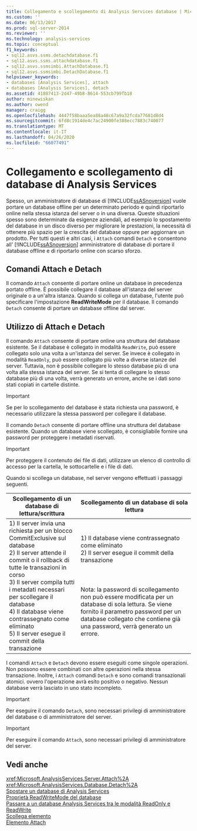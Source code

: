 ```yaml
---
title: Collegamento e scollegamento di Analysis Services database | Microsoft Docs
ms.custom: ''
ms.date: 06/13/2017
ms.prod: sql-server-2014
ms.reviewer: ''
ms.technology: analysis-services
ms.topic: conceptual
f1_keywords:
- sql12.asvs.ssms.detachdatabase.f1
- sql12.asvs.ssms.attachdatabase.f1
- sql12.asvs.ssmsimbi.AttachDatabase.f1
- sql12.asvs.ssmsimbi.DetachDatabase.f1
helpviewer_keywords:
- databases [Analysis Services], attach
- databases [Analysis Services], detach
ms.assetid: 41887413-2d47-49b8-8614-553cb799fb18
author: minewiskan
ms.author: owend
manager: craigg
ms.openlocfilehash: 4447f58baaa5ea88a48c67a9a32fcda77681d8d4
ms.sourcegitcommit: 6fd8c1914de4c7ac24900fe388ecc7883c740077
ms.translationtype: MT
ms.contentlocale: it-IT
ms.lasthandoff: 04/26/2020
ms.locfileid: "66077491"
---
```

# <a name="attach-and-detach-analysis-services-databases"></a>Collegamento e scollegamento di database di Analysis Services
  Spesso, un amministratore di database di [!INCLUDE[ssASnoversion](../../includes/ssasnoversion-md.md)] vuole portare un database offline per un determinato periodo e quindi riportarlo online nella stessa istanza del server o in una diversa. Queste situazioni spesso sono determinate da esigenze aziendali, ad esempio lo spostamento del database in un disco diverso per migliorare le prestazioni, la necessità di ottenere più spazio per la crescita del database oppure per aggiornare un prodotto. Per tutti questi e altri casi, i `Attach` comandi `Detach` e consentono all' [!INCLUDE[ssASnoversion](../../includes/ssasnoversion-md.md)] amministratore di database di portare il database offline e di riportarlo online con scarso sforzo.  
  
## <a name="attach-and-detach-commands"></a>Comandi Attach e Detach  
 Il comando `Attach` consente di portare online un database in precedenza portato offline. È possibile collegare il database all'istanza del server originale o a un'altra istanza. Quando si collega un database, l'utente può specificare l'impostazione **ReadWriteMode** per il database. Il comando `Detach` consente di portare un database offline dal server.  
  
## <a name="attach-and-detach-usage"></a>Utilizzo di Attach e Detach  
 Il comando `Attach` consente di portare online una struttura del database esistente. Se il database è collegato in modalità `ReadWrite`, può essere collegato solo una volta a un'istanza del server. Se invece è collegato in modalità `ReadOnly`, può essere collegato più volte a diverse istanze del server. Tuttavia, non è possibile collegare lo stesso database più di una volta alla stessa istanza del server. Se si tenta di collegare lo stesso database più di una volta, verrà generato un errore, anche se i dati sono stati copiati in cartelle distinte.  
  
> [!IMPORTANT]  
>  Se per lo scollegamento del database è stata richiesta una password, è necessario utilizzare la stessa password per collegare il database.  
  
 Il comando `Detach` consente di portare offline una struttura del database esistente. Quando un database viene scollegato, è consigliabile fornire una password per proteggere i metadati riservati.  
  
> [!IMPORTANT]  
>  Per proteggere il contenuto dei file di dati, utilizzare un elenco di controllo di accesso per la cartella, le sottocartelle e i file di dati.  
  
 Quando si scollega un database, nel server vengono effettuati i passaggi seguenti.  
  
|Scollegamento di un database di lettura/scrittura|Scollegamento di un database di sola lettura|  
|--------------------------------------|-------------------------------------|  
|1) Il server invia una richiesta per un blocco CommitExclusive sul database<br />2) Il server attende il commit o il rollback di tutte le transazioni in corso<br />3) Il server compila tutti i metadati necessari per scollegare il database<br />4) Il database viene contrassegnato come eliminato<br />5) Il server esegue il commit della transazione|1) Il database viene contrassegnato come eliminato<br />2) Il server esegue il commit della transazione<br /><br /> <br /><br /> Nota: la password di scollegamento non può essere modificata per un database di sola lettura. Se viene fornito il parametro password per un database collegato che contiene già una password, verrà generato un errore.|  
  
 I comandi `Attach` e `Detach` devono essere eseguiti come singole operazioni. Non possono essere combinati con altre operazioni nella stessa transazione. Inoltre, i `Attach` comandi `Detach` e sono comandi transazionali atomici. ovvero l'operazione avrà esito positivo o negativo. Nessun database verrà lasciato in uno stato incompleto.  
  
> [!IMPORTANT]  
>  Per eseguire il comando `Detach`, sono necessari privilegi di amministratore del database o di amministratore del server.  
  
> [!IMPORTANT]  
>  Per eseguire il comando `Attach`, sono necessari privilegi di amministratore del server.  
  
## <a name="see-also"></a>Vedi anche  
 <xref:Microsoft.AnalysisServices.Server.Attach%2A>   
 <xref:Microsoft.AnalysisServices.Database.Detach%2A>   
 [Spostare un database di Analysis Services](move-an-analysis-services-database.md)   
 [Proprietà ReadWriteMode del database](database-readwritemodes.md)   
 [Passare a un database Analysis Services tra le modalità ReadOnly e ReadWrite](switch-an-analysis-services-database-between-readonly-and-readwrite-modes.md)   
 [Scollega elemento](https://docs.microsoft.com/bi-reference/xmla/xml-elements-commands/detach-element)   
 [Elemento Attach](https://docs.microsoft.com/bi-reference/xmla/xml-elements-commands/attach-element)  
  
  
